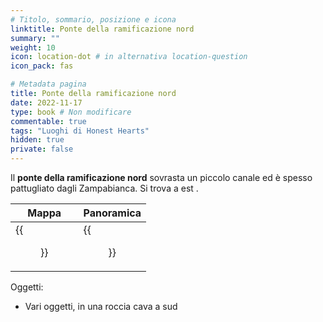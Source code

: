```yaml
---
# Titolo, sommario, posizione e icona
linktitle: Ponte della ramificazione nord
summary: ""
weight: 10
icon: location-dot # in alternativa location-question
icon_pack: fas

# Metadata pagina
title: Ponte della ramificazione nord
date: 2022-11-17
type: book # Non modificare
commentable: true
tags: "Luoghi di Honest Hearts"
hidden: true
private: false
---
```


<div class="fnv">

Il **ponte della ramificazione nord** sovrasta un piccolo canale ed è spesso pattugliato dagli Zampabianca. Si trova a est .

| Mappa | Panoramica |
| ----- | ---------- |
|   {{<figure src="fnv/North_Fork_Bridge_loc.webp">}}    |   {{<figure src="fnv/North_Fork_Bridge.webp">}}         | 

Oggetti:
- Vari oggetti, in una roccia cava a sud

</div>

